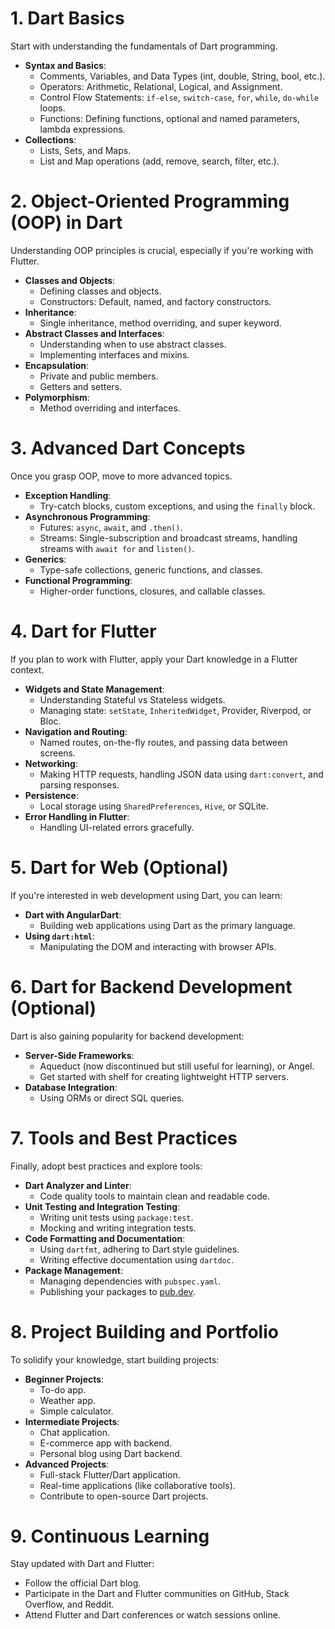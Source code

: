 # **1. Dart Basics**
Start with understanding the fundamentals of Dart programming.
- **Syntax and Basics**:
    - Comments, Variables, and Data Types (int, double, String, bool, etc.).
    - Operators: Arithmetic, Relational, Logical, and Assignment.
    - Control Flow Statements: `if-else`, `switch-case`, `for`, `while`, `do-while` loops.
    - Functions: Defining functions, optional and named parameters, lambda expressions.
- **Collections**:
    - Lists, Sets, and Maps.
    - List and Map operations (add, remove, search, filter, etc.).
# **2. Object-Oriented Programming (OOP) in Dart**
Understanding OOP principles is crucial, especially if you're working with Flutter.
- **Classes and Objects**:
    - Defining classes and objects.
    - Constructors: Default, named, and factory constructors.
- **Inheritance**:
    - Single inheritance, method overriding, and super keyword.
- **Abstract Classes and Interfaces**:
    - Understanding when to use abstract classes.
    - Implementing interfaces and mixins.
- **Encapsulation**:
    - Private and public members.
    - Getters and setters.
- **Polymorphism**:
    - Method overriding and interfaces.
# **3. Advanced Dart Concepts**
Once you grasp OOP, move to more advanced topics.
- **Exception Handling**:
    - Try-catch blocks, custom exceptions, and using the `finally` block.
- **Asynchronous Programming**:
    - Futures: `async`, `await`, and `.then()`.
    - Streams: Single-subscription and broadcast streams, handling streams with `await for` and `listen()`.
- **Generics**:
    - Type-safe collections, generic functions, and classes.
- **Functional Programming**:
    - Higher-order functions, closures, and callable classes.
# **4. Dart for Flutter**
If you plan to work with Flutter, apply your Dart knowledge in a Flutter context.
- **Widgets and State Management**:
    - Understanding Stateful vs Stateless widgets.
    - Managing state: `setState`, `InheritedWidget`, Provider, Riverpod, or Bloc.
- **Navigation and Routing**:
    - Named routes, on-the-fly routes, and passing data between screens.
- **Networking**:
    - Making HTTP requests, handling JSON data using `dart:convert`, and parsing responses.
- **Persistence**:
    - Local storage using `SharedPreferences`, `Hive`, or SQLite.
- **Error Handling in Flutter**:
    - Handling UI-related errors gracefully.
# **5. Dart for Web (Optional)**
If you're interested in web development using Dart, you can learn:
- **Dart with AngularDart**:
    - Building web applications using Dart as the primary language.
- **Using `dart:html`**:
    - Manipulating the DOM and interacting with browser APIs.
# **6. Dart for Backend Development (Optional)**
Dart is also gaining popularity for backend development:
- **Server-Side Frameworks**:
    - Aqueduct (now discontinued but still useful for learning), or Angel.
    - Get started with shelf for creating lightweight HTTP servers.
- **Database Integration**:
    - Using ORMs or direct SQL queries.
# **7. Tools and Best Practices**
Finally, adopt best practices and explore tools:
- **Dart Analyzer and Linter**:
    - Code quality tools to maintain clean and readable code.
- **Unit Testing and Integration Testing**:
    - Writing unit tests using `package:test`.
    - Mocking and writing integration tests.
- **Code Formatting and Documentation**:
    - Using `dartfmt`, adhering to Dart style guidelines.
    - Writing effective documentation using `dartdoc`.
- **Package Management**:
    - Managing dependencies with `pubspec.yaml`.
    - Publishing your packages to [pub.dev](https://pub.dev).
# **8. Project Building and Portfolio**
To solidify your knowledge, start building projects:
- **Beginner Projects**:
    - To-do app.
    - Weather app.
    - Simple calculator.
- **Intermediate Projects**:
    - Chat application.
    - E-commerce app with backend.
    - Personal blog using Dart backend.
- **Advanced Projects**:
    - Full-stack Flutter/Dart application.
    - Real-time applications (like collaborative tools).
    - Contribute to open-source Dart projects.
# **9. Continuous Learning**
Stay updated with Dart and Flutter:
- Follow the official Dart blog.
- Participate in the Dart and Flutter communities on GitHub, Stack Overflow, and Reddit.
- Attend Flutter and Dart conferences or watch sessions online.